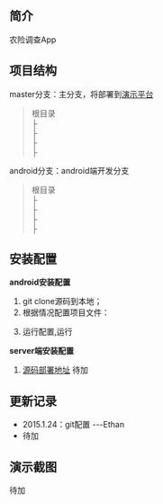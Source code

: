 简介
--
农险调查App

项目结构
----
master分支：主分支，将部署到[演示平台](http://ars.oschina.mopaas.com/)
> 根目录<br>
> ├ <br>
> ├ <br>
> ├ <br>
> ├ <br>

android分支：android端开发分支
> 根目录<br>
> ├ <br>
> ├ <br>
> ├ <br>
> ├<br>


安装配置
----

**android安装配置**

1. git clone源码到本地；
2. 根据情况配置项目文件：
> 
>

3. 运行配置,运行


**server端安装配置**

1. [源码部署地址](http://php.xlanlab.com)
待加

更新记录
----

 - 2015.1.24：git配置  ---Ethan
 - 待加


演示截图
----
待加